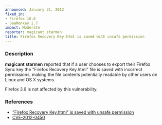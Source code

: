 ```yaml
---
announced: January 31, 2012
fixed_in:
- Firefox 10.0
- SeaMonkey 2.7
impact: Moderate
reporter: magicant starmen
title: Firefox Recovery Key.html is saved with unsafe permission
---
```


<h3>Description</h3>

<p><strong>magicant starmen</strong> reported that if a user chooses to
export their Firefox Sync key the "Firefox Recovery Key.html" file is
saved with incorrect permissions, making the file contents potentially
readable by other users on Linux and OS X systems.
</p>
<p class="note">Firefox 3.6 is not affected by this vulnerability.
</p>



<h3>References</h3>

<ul>
  <li><a href="https://bugzilla.mozilla.org/show_bug.cgi?id=716868">
      "Firefox Recovery Key.html" is saved with unsafe permission</a></li>
  <li><a href="http://cve.mitre.org/cgi-bin/cvename.cgi?name=CVE-2012-0450" class="ex-ref">CVE-2012-0450</a></li>
</ul>



